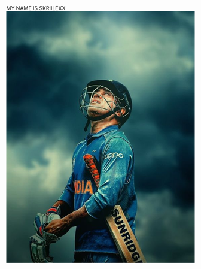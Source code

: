 <html> 
  <title>V3daxt</title>
<head>MY NAME IS SKRIILEXX </head>
<body>
<img src="Dhoni1.jpg">
</body> 
</html> 
